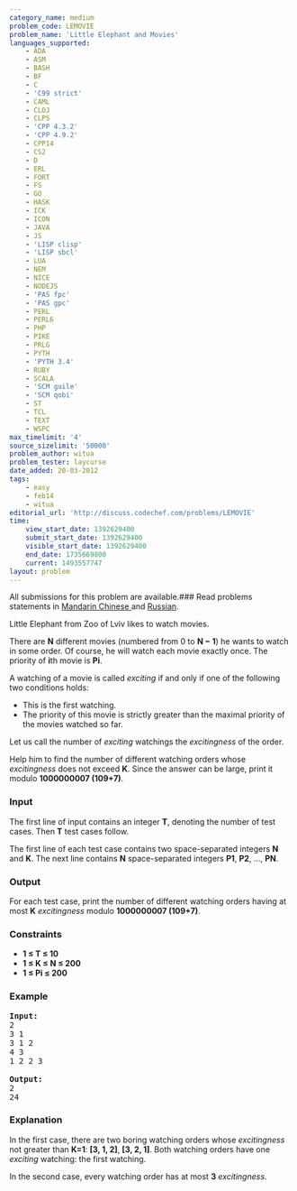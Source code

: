 ```yaml
---
category_name: medium
problem_code: LEMOVIE
problem_name: 'Little Elephant and Movies'
languages_supported:
    - ADA
    - ASM
    - BASH
    - BF
    - C
    - 'C99 strict'
    - CAML
    - CLOJ
    - CLPS
    - 'CPP 4.3.2'
    - 'CPP 4.9.2'
    - CPP14
    - CS2
    - D
    - ERL
    - FORT
    - FS
    - GO
    - HASK
    - ICK
    - ICON
    - JAVA
    - JS
    - 'LISP clisp'
    - 'LISP sbcl'
    - LUA
    - NEM
    - NICE
    - NODEJS
    - 'PAS fpc'
    - 'PAS gpc'
    - PERL
    - PERL6
    - PHP
    - PIKE
    - PRLG
    - PYTH
    - 'PYTH 3.4'
    - RUBY
    - SCALA
    - 'SCM guile'
    - 'SCM qobi'
    - ST
    - TCL
    - TEXT
    - WSPC
max_timelimit: '4'
source_sizelimit: '50000'
problem_author: witua
problem_tester: laycurse
date_added: 20-03-2012
tags:
    - easy
    - feb14
    - witua
editorial_url: 'http://discuss.codechef.com/problems/LEMOVIE'
time:
    view_start_date: 1392629400
    submit_start_date: 1392629400
    visible_start_date: 1392629400
    end_date: 1735669800
    current: 1493557747
layout: problem
---
```

All submissions for this problem are available.###  Read problems statements in [Mandarin Chinese ](http://www.codechef.com/download/translated/FEB14/mandarin/LEMOVIE.pdf) and [Russian](http://www.codechef.com/download/translated/FEB14/russian/LEMOVIE.pdf).

Little Elephant from Zoo of Lviv likes to watch movies.

There are **N** different movies (numbered from 0 to **N − 1**) he wants to watch in some order. Of course, he will watch each movie exactly once. The priority of **i**th movie is **Pi**.

A watching of a movie is called *exciting* if and only if one of the following two conditions holds:

- This is the first watching.
- The priority of this movie is strictly greater than the maximal priority of the movies watched so far.

Let us call the number of *exciting* watchings the *excitingness* of the order.

Help him to find the number of different watching orders whose *excitingness* does not exceed **K**. Since the answer can be large, print it modulo **1000000007 (109+7)**.

### Input

The first line of input contains an integer **T**, denoting the number of test cases. Then **T** test cases follow.

The first line of each test case contains two space-separated integers **N** and **K**. The next line contains **N** space-separated integers **P1**, **P2**, ..., **PN**.

### Output

For each test case, print the number of different watching orders having at most **K** *excitingness* modulo **1000000007 (109+7)**.

### Constraints

- **1 ≤ T ≤ 10**
- **1 ≤ K ≤ N ≤ 200**
- **1 ≤ Pi ≤ 200**

### Example

<pre>
<b>Input:</b>
2
3 1
3 1 2
4 3
1 2 2 3

<b>Output:</b>
2
24
</pre>
### Explanation

In the first case, there are two boring watching orders whose *excitingness* not greater than **K=1**: **\[3, 1, 2\]**, **\[3, 2, 1\]**. Both watching orders have one *exciting* watching: the first watching.

In the second case, every watching order has at most **3** *excitingness*.
